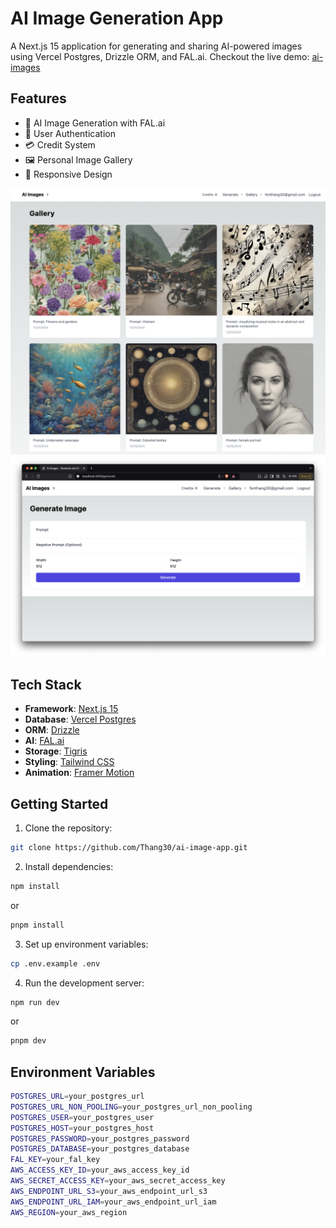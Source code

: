 # AI Image Generation App

A Next.js 15 application for generating and sharing AI-powered images using Vercel Postgres, Drizzle ORM, and FAL.ai. Checkout the live demo: [ai-images](ai-images-alpha.vercel.app)

## Features

- 🎨 AI Image Generation with FAL.ai
- 🔐 User Authentication
- 💳 Credit System
- 🖼️ Personal Image Gallery
- 📱 Responsive Design

![Gallery View](./public/screenshots/gallery.png)
![Generate View](./public/screenshots/generate.png)

## Tech Stack

- **Framework**: [Next.js 15](https://nextjs.org/)
- **Database**: [Vercel Postgres](https://vercel.com/postgres)
- **ORM**: [Drizzle](https://orm.drizzle.team/)
- **AI**: [FAL.ai](https://fal.ai/)
- **Storage**: [Tigris](https://www.tigrisdata.com/)
- **Styling**: [Tailwind CSS](https://tailwindcss.com/)
- **Animation**: [Framer Motion](https://www.framer.com/motion/)

## Getting Started

1. Clone the repository:

```bash
git clone https://github.com/Thang30/ai-image-app.git
```

2. Install dependencies:

```bash
npm install
```

or  

```bash
pnpm install
```

3. Set up environment variables:

```bash
cp .env.example .env
```

4. Run the development server:

```bash
npm run dev
```

or  

```bash
pnpm dev
```

## Environment Variables

```bash
POSTGRES_URL=your_postgres_url
POSTGRES_URL_NON_POOLING=your_postgres_url_non_pooling
POSTGRES_USER=your_postgres_user
POSTGRES_HOST=your_postgres_host
POSTGRES_PASSWORD=your_postgres_password
POSTGRES_DATABASE=your_postgres_database
FAL_KEY=your_fal_key
AWS_ACCESS_KEY_ID=your_aws_access_key_id
AWS_SECRET_ACCESS_KEY=your_aws_secret_access_key
AWS_ENDPOINT_URL_S3=your_aws_endpoint_url_s3
AWS_ENDPOINT_URL_IAM=your_aws_endpoint_url_iam
AWS_REGION=your_aws_region
```
